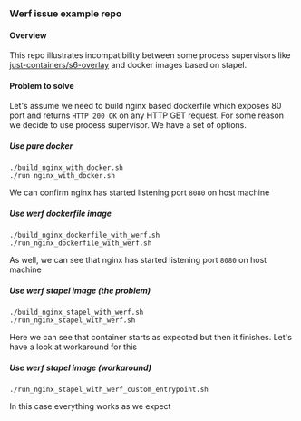 ### Werf issue example repo

#### Overview
This repo illustrates incompatibility between some process supervisors like 
[just-containers/s6-overlay](https://github.com/just-containers/s6-overlay)
and docker images based on stapel.

#### Problem to solve
Let's assume we need to build nginx based dockerfile which exposes 80 port
and returns `HTTP 200 OK` on any HTTP GET request. For some reason we decide
to use process supervisor. We have a set of options.

##### Use pure docker
```
./build_nginx_with_docker.sh
./run nginx_with_docker.sh
```
We can confirm nginx has started listening port `8080` on host machine 

##### Use werf dockerfile image
```
./build_nginx_dockerfile_with_werf.sh
./run_nginx_dockerfile_with_werf.sh
```
As well, we can see that nginx has started listening port `8080` on host machine

##### Use werf stapel image (the problem)
```
./build_nginx_stapel_with_werf.sh
./run_nginx_stapel_with_werf.sh
```
Here we can see that container starts as expected but then it finishes.
Let's have a look at workaround for this

##### Use werf stapel image (workaround)
```
./run_nginx_stapel_with_werf_custom_entrypoint.sh
```
In this case everything works as we expect